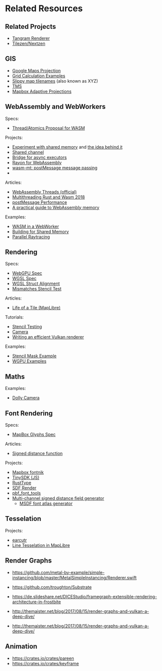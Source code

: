 # Related Resources

## Related Projects

* [Tangram Renderer](https://github.com/tangrams/tangram/)
* [Tilezen/Nextzen](https://www.nextzen.org/)

## GIS
* [Google Maps Projection](https://www.maptiler.com/google-maps-coordinates-tile-bounds-projection)
* [Grid Calculation Examples](https://gist.github.com/maptiler/fddb5ce33ba995d5523de9afdf8ef118)
* [Slippy map tilenames](https://wiki.openstreetmap.org/wiki/Slippy_map_tilenames) (also known as XYZ) 
* [TMS](https://wiki.osgeo.org/wiki/Tile_Map_Service_Specification#TileMap_Diagram)
* [Mapbox Adaptive Projections](https://www.mapbox.com/blog/adaptive-projections)

## WebAssembly and WebWorkers

Specs:

* [Thread/Atomics Proposal for WASM](https://webassembly.github.io/threads/core/bikeshed/#atomic-memory-instructions%E2%91%A2)

Projects:

* [Experiment with shared memory](https://github.com/Ciantic/rust-shared-wasm-experiments) and [the idea behind it](https://github.com/rustwasm/wasm-bindgen/issues/2225)
* [Shared channel](https://github.com/wasm-rs/shared-channel)
* [Bridge for async executors](https://docs.rs/async_executors/latest/async_executors/)
* [Rayon for WebAssembly](https://github.com/GoogleChromeLabs/wasm-bindgen-rayon)
* [wasm-mt: postMessage message passing](https://github.com/w3reality/wasm-mt)
* 
Articles:

* [WebAssembly Threads (official)](https://web.dev/webassembly-threads/)
* [Multithreading Rust and Wasm 2018](https://rustwasm.github.io/2018/10/24/multithreading-rust-and-wasm.html)
* [postMessage Performance](https://surma.dev/things/is-postmessage-slow/)
* [A practical guide to WebAssembly memory](https://radu-matei.com/blog/practical-guide-to-wasm-memory/)

Examples:
* [WASM in a WebWorker](https://rustwasm.github.io/wasm-bindgen/examples/wasm-in-web-worker.html)
* [Building for Shared Memory](https://github.com/rustwasm/wasm-bindgen/blob/main/examples/raytrace-parallel/build.sh)
* [Parallel Raytracing](https://rustwasm.github.io/docs/wasm-bindgen/examples/raytrace.html)

## Rendering

Specs:

* [WebGPU Spec](https://gpuweb.github.io/gpuweb/)
* [WGSL Spec](https://gpuweb.github.io/gpuweb/wgsl/)
* [WGSL Struct Alignment](https://gpuweb.github.io/gpuweb/wgsl/#alignment-and-size)
* [Mismatches Stencil Test](https://github.com/gpuweb/gpuweb/blob/main/design/Pipelines.md#depth-stencil-state)

Articles:

* [Life of a Tile (MapLibre)](https://github.com/maplibre/maplibre-gl-js/blob/main/docs/life-of-a-tile.md)

Tutorials:

* [Stencil Testing](https://learnopengl.com/Advanced-OpenGL/Stencil-testing)
* [Camera](https://learnopengl.com/Getting-started/Camera)
* [Writing an efficient Vulkan renderer](https://zeux.io/2020/02/27/writing-an-efficient-vulkan-renderer/)

Examples:

* [Stencil Mask Example](https://github.com/ruffle-rs/ruffle/blob/master/render/wgpu/src/pipelines.rs#L330)
* [WGPU Examples](https://github.com/gfx-rs/wgpu/blob/ad0c8d4f781aaf9907b5f3a90bc7d00a13c51153/wgpu/examples/README.md)

## Maths

Examples:

* [Dolly Camera](https://github.com/h3r2tic/dolly)

## Font Rendering

Specs:

* [MapBox Glyphs Spec](https://github.com/mapbox/node-fontnik/blob/master/proto/glyphs.proto)

Articles:

* [Signed distance function](https://en.wikipedia.org/wiki/Signed_distance_function)

Projects:

* [Mapbox fontnik](https://github.com/mapbox/node-fontnik/)
* [TinySDK (JS)](https://github.com/mapbox/tiny-sdf)
* [RustType](https://github.com/redox-os/rusttype)
* [SDF Render](https://docs.rs/sdf_glyph_renderer/latest/sdf_glyph_renderer/)
* [pbf_font_tools](https://github.com/stadiamaps/pbf_font_tools)
* [Multi-channel signed distance field generator](https://github.com/Chlumsky/msdfgen)
  * [MSDF font atlas generator ](https://github.com/Chlumsky/msdf-atlas-gen)

## Tesselation

Projects:

* [earcutr](https://github.com/donbright/earcutr)
* [Line Tesselation in MapLibre](https://github.com/maplibre/maplibre-gl-js/blob/main/src/data/bucket/line_bucket.ts)

## Render Graphs

* https://github.com/metal-by-example/simple-instancing/blob/master/MetalSimpleInstancing/Renderer.swift

* https://github.com/troughton/Substrate
* https://de.slideshare.net/DICEStudio/framegraph-extensible-rendering-architecture-in-frostbite
* http://themaister.net/blog/2017/08/15/render-graphs-and-vulkan-a-deep-dive/
* http://themaister.net/blog/2017/08/15/render-graphs-and-vulkan-a-deep-dive/

## Animation

* https://crates.io/crates/pareen
* https://crates.io/crates/keyframe